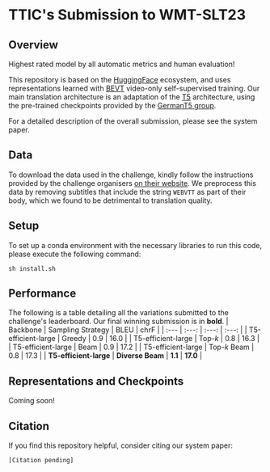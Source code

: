 # TTIC's Submission to WMT-SLT23
## Overview
Highest rated model by all automatic metrics and human evaluation!

This repository is based on the [HuggingFace](https://huggingface.co) ecosystem, and uses representations learned with [BEVT](https://github.com/xyzforever/BEVT) video-only self-supervised training. Our main translation architecture is an adaptation of the [T5](https://arxiv.org/abs/1910.10683) architecture, using the pre-trained checkpoints provided by the [GermanT5 group](https://huggingface.co/GermanT5).

For a detailed description of the overall submission, please see the system paper.

## Data
To download the data used in the challenge, kindly follow the instructions provided by the challenge organisers [on their website](https://www.wmt-slt.com/data). We preprocess this data by removing subtitles that include the string `WEBVTT` as part of their body, which we found to be detrimental to translation quality.

## Setup
To set up a conda environment with the necessary libraries to run this code, please execute the following command:
```
sh install.sh
```

## Performance
The following is a table detailing all the variations submitted to the challenge's leaderboard. Our final winning submission is in **bold**.
| Backbone | Sampling Strategy | BLEU | chrF |
| :--- | :---: | :---: | :---: |
| T5-efficient-large | Greedy | 0.9 | 16.0 |
| T5-efficient-large | Top-$k$ | 0.8 | 16.3 |
| T5-efficient-large | Beam | 0.9 | 17.2 |
| T5-efficient-large | Top-$k$ Beam | 0.8 | 17.3 |
| **T5-efficient-large** | **Diverse Beam** | **1.1** | **17.0** |

## Representations and Checkpoints
Coming soon!

## Citation
If you find this repository helpful, consider citing our system paper:
```
[Citation pending]
```

